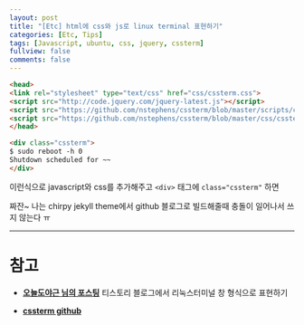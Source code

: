 ```yaml
---
layout: post
title: "[Etc] html에 css와 js로 linux terminal 표현하기"
categories: [Etc, Tips]
tags: [Javascript, ubuntu, css, jquery, cssterm]
fullview: false
comments: false
---
```


```html
<head>
<link rel="stylesheet" type="text/css" href="css/cssterm.css">
<script src="http://code.jquery.com/jquery-latest.js"></script>
<script src="https://github.com/nstephens/cssterm/blob/master/scripts/cssterm.js"></script>
<script src="https://github.com/nstephens/cssterm/blob/master/css/cssterm.css"></script>
</head>

<div class="cssterm"> 
$ sudo reboot -h 0
Shutdown scheduled for ~~
</div>
```

이런식으로 javascript와 css를 추가해주고 `<div>` 태그에 `class="cssterm"` 하면

짜잔~ 나는 chirpy jekyll theme에서 github 블로그로 빌드해줄때 충돌이 일어나서 쓰지 않는다 ㅠ

---

# 참고

- **[오늘도야근 님의 포스팅](https://tttsss77.tistory.com/4 "티스토리 블로그에서 리눅스터미널 창 형식으로 표현하기")**
티스토리 블로그에서 리눅스터미널 창 형식으로 표현하기

- **[cssterm github](https://github.com/nstephens/cssterm "cssterm github")**

